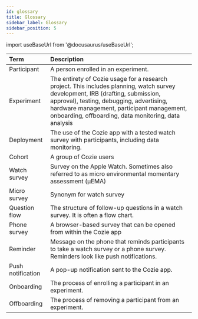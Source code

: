 ```yaml
---
id: glossary
title: Glossary
sidebar_label: Glossary
sidebar_position: 5
---
```


import useBaseUrl from '@docusaurus/useBaseUrl';

| Term              | Description |
|:------------------|:------------|
| Participant       | A person enrolled in an experiment. |
| Experiment        | The entirety of Cozie usage for a research project. This includes planning, watch survey development, IRB (drafting, submission, approval), testing, debugging, advertising, hardware management, participant management, onboarding, offboarding, data monitoring, data analysis |
| Deployment        | The use of the Cozie app with a tested watch survey with participants, including data monitoring. |
| Cohort            | A group of Cozie users |
| Watch survey      | Survey on the Apple Watch. Sometimes also referred to as micro environmental momentary assessment (μEMA) |
| Micro survey      | Synonym for watch survey |
| Question flow     | The structure of follow-up questions in a watch survey. It is often a flow chart. |
| Phone survey      | A browser-based survey that can be opened from within the Cozie app |
| Reminder          | Message on the phone that reminds participants to take a watch survey or a phone survey. Reminders look like push notifications. |
| Push notification | A pop-up notification sent to the Cozie app. |
| Onboarding        | The process of enrolling a participant in an experiment. |
| Offboarding       | The process of removing a participant from an experiment. |